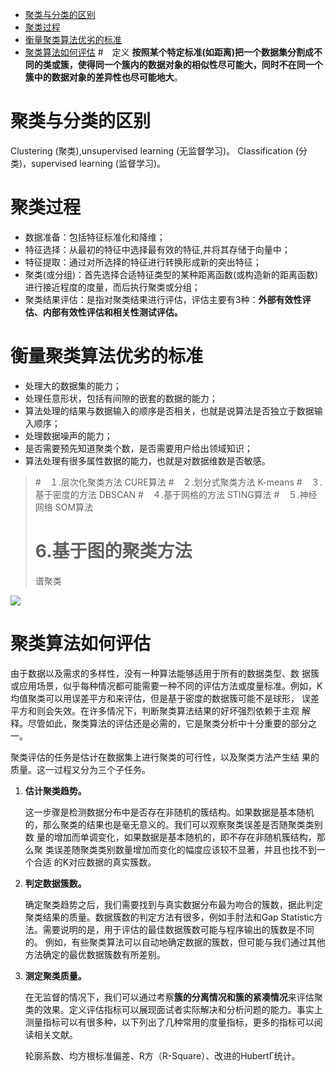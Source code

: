 - [ 聚类与分类的区别](#head1)
- [ 聚类过程](#head2)
- [ 衡量聚类算法优劣的标准](#head3)
- [ 聚类算法如何评估](#head4)
#　定义
**按照某个特定标准(如距离)把一个数据集分割成不同的类或簇，使得同一个簇内的数据对象的相似性尽可能大，同时不在同一个簇中的数据对象的差异性也尽可能地大**。

# <span id="head1"> 聚类与分类的区别</span>
Clustering (聚类),unsupervised learning (无监督学习)。
Classification (分类)，supervised learning (监督学习)。

# <span id="head2"> 聚类过程</span>

- 数据准备：包括特征标准化和降维；
- 特征选择：从最初的特征中选择最有效的特征,并将其存储于向量中；
- 特征提取：通过对所选择的特征进行转换形成新的突出特征；
- 聚类(或分组)：首先选择合适特征类型的某种距离函数(或构造新的距离函数)进行接近程度的度量，而后执行聚类或分组；
- 聚类结果评估：是指对聚类结果进行评估，评估主要有3种：**外部有效性评估、内部有效性评估和相关性测试评估。**

# <span id="head3"> 衡量聚类算法优劣的标准</span>

- 处理大的数据集的能力；
- 处理任意形状，包括有间隙的嵌套的数据的能力；
- 算法处理的结果与数据输入的顺序是否相关，也就是说算法是否独立于数据输入顺序；
- 处理数据噪声的能力；
- 是否需要预先知道聚类个数，是否需要用户给出领域知识；
- 算法处理有很多属性数据的能力，也就是对数据维数是否敏感。





>#　１.层次化聚类方法
>CURE算法
>#　２.划分式聚类方法
>K-means
>#　３.基于密度的方法
>DBSCAN
>#　４.基于网格的方法
>STING算法
>#　５.神经网络
>SOM算法
>#    6.基于图的聚类方法
>谱聚类

![](https://upload-images.jianshu.io/upload_images/18339009-3e688ba4b3d9611a.png?imageMogr2/auto-orient/strip%7CimageView2/2/w/1240)



# <span id="head4"> 聚类算法如何评估</span>

由于数据以及需求的多样性，没有一种算法能够适用于所有的数据类型、数 据簇或应用场景，似乎每种情况都可能需要一种不同的评估方法或度量标准。例如，K均值聚类可以用误差平方和来评估，但是基于密度的数据簇可能不是球形， 误差平方和则会失效。在许多情况下，判断聚类算法结果的好坏强烈依赖于主观 解释。尽管如此，聚类算法的评估还是必需的，它是聚类分析中十分重要的部分之一。

聚类评估的任务是估计在数据集上进行聚类的可行性，以及聚类方法产生结 果的质量。这一过程又分为三个子任务。

1. **估计聚类趋势。**

   这一步骤是检测数据分布中是否存在非随机的簇结构。如果数据是基本随机 的，那么聚类的结果也是毫无意义的。我们可以观察聚类误差是否随聚类类别数 量的增加而单调变化，如果数据是基本随机的，即不存在非随机簇结构，那么聚 类误差随聚类类别数量增加而变化的幅度应该较不显著，并且也找不到一个合适 的K对应数据的真实簇数。

2. **判定数据簇数。**

   确定聚类趋势之后，我们需要找到与真实数据分布最为吻合的簇数，据此判定聚类结果的质量。数据簇数的判定方法有很多，例如手肘法和Gap Statistic方法。需要说明的是，用于评估的最佳数据簇数可能与程序输出的簇数是不同的。 例如，有些聚类算法可以自动地确定数据的簇数，但可能与我们通过其他方法确定的最优数据簇数有所差别。

3. **测定聚类质量。**

   在无监督的情况下，我们可以通过考察**簇的分离情况和簇的紧凑情况**来评估聚类的效果。定义评估指标可以展现面试者实际解决和分析问题的能力。事实上测量指标可以有很多种，以下列出了几种常用的度量指标，更多的指标可以阅读相关文献。

   轮廓系数、均方根标准偏差、R方（R-Square）、改进的HubertΓ统计。